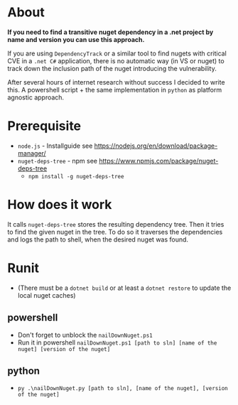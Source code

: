 # About

**If you need to find a transitive nuget dependency in a .net project by name and version you can use this approach.**

If you are using `DependencyTrack` or a similar tool to find nugets with critical CVE in a `.net C#` application, there is no automatic way (in VS or nuget) to track down the inclusion path of the nuget introducing the vulnerability.

After several hours of internet research without success I decided to write this. A powershell script + the same implementation in `python` as platform agnostic approach.

# Prerequisite

* `node.js` - Installguide see https://nodejs.org/en/download/package-manager/
* `nuget-deps-tree` - npm see https://www.npmjs.com/package/nuget-deps-tree
	* `npm install -g nuget-deps-tree`

# How does it work

It calls `nuget-deps-tree` stores the resulting dependency tree. Then it tries to find the given nuget in the tree. To do so it traverses the dependencies and logs the path to shell, when the desired nuget was found.

# Runit

* (There must be a `dotnet build` or at least a `dotnet restore` to update the local nuget caches)

## powershell

* Don't forget to unblock the `nailDownNuget.ps1`
* Run it in powershell `nailDownNuget.ps1 [path to sln] [name of the nuget] [version of the nuget]`

## python

* `py .\nailDownNuget.py [path to sln], [name of the nuget], [version of the nuget]`
